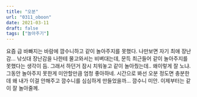```yaml
---
title: "오분"
url: "0311_oboon"
date: 2021-03-11
draft: false
tags: ["놀아주기"]
---
```

요즘 급 바빠지는 바람에 깜수니하고 같이 놀아주지를 못했다. 나만보면 자기 최애 장난감... 낚싯대 장난감을 나한테 물고와서는 비벼대는데, 문득 최근들어 같이 놀아주지를 못했다는 생각이 듬. 그래서 하던거 잠시 치워놓고 같이 놀아줬는데.. 왜이렇게 잘 노냐. 그동안 놀아주지 못한게 미안할만큼 엄청 좋아하네. 시간으로 봐선 오분 정도면 충분한데 왜 내가 이걸 안해주고 깜수니를 심심하게 만들었을까... 깜수니 미안. 이제부터는 같이 잘 놀아줄께.
